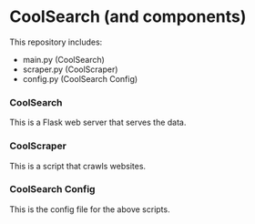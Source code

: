 # CoolSearch (and components)

This repository includes:

- main.py (CoolSearch)
- scraper.py (CoolScraper)
- config.py (CoolSearch Config)

### CoolSearch

This is a Flask web server that serves the data.

### CoolScraper

This is a script that crawls websites.

### CoolSearch Config

This is the config file for the above scripts.